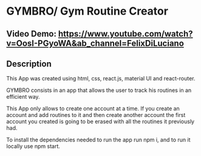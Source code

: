 
# GYMBRO/ Gym Routine Creator #

## Video Demo:  https://www.youtube.com/watch?v=OosI-PGyoWA&ab_channel=FelixDiLuciano ##

## Description ##

This App was created using html, css, react.js, material UI and react-router.

GYMBRO consists in an app that allows the user to track his routines in an efficient way.

This App only allows to create one account at a time. If you create an account and add routines to it and then create another account the first account you created is going to be erased with all the routines it previously had.

To install the dependencies needed to run the app run npm i, and to run it locally use npm start.
